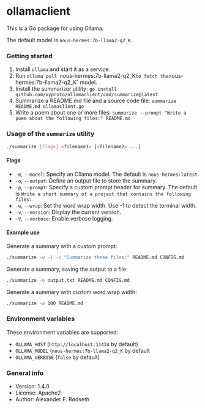 # ollamaclient

This is a Go package for using Ollama.

The default model is `nous-hermes:7b-llama2-q2_K`.

### Getting started

1. Install `ollama` and start it as a service.
2. Run `ollama pull `nous-hermes:7b-llama2-q2_K` to fetch the `nous-hermes:7b-llama2-q2_K` model.
3. Install the summarizer utility: `go install github.com/xyproto/ollamaclient/cmd/summarize@latest`
4. Summarize a README.md file and a source code file: `summarize README.md ollamaclient.go`
5. Write a poem about one or more files: `summarize --prompt "Write a poem about the following files:" README.md`

### Usage of the `summarize` utility

```bash
./summarize [flags] <filename1> [<filename2> ...]
```

#### Flags

- `-m`, `--model`: Specify an Ollama model. The default is `nous-hermes:latest`.
- `-o`, `--output`: Define an output file to store the summary.
- `-p`, `--prompt`: Specify a custom prompt header for summary. The default is `Write a short summary of a project that contains the following files:`
- `-w`, `--wrap`: Set the word wrap width. Use -1 to detect the terminal width.
- `-v`, `--version`: Display the current version.
- `-V`, `--verbose`: Enable verbose logging.

#### Example use

Generate a summary with a custom prompt:

```bash
./summarize -w -1 -p "Summarize these files:" README.md CONFIG.md
```

Generate a summary, saving the output to a file:

```bash
./summarize -o output.txt README.md CONFIG.md
```

Generate a summary with custom word wrap width:

```bash
./summarize -w 100 README.md
```

### Environment variables

These environment variables are supported:

* `OLLAMA_HOST` (`http://localhost:11434` by default)
* `OLLAMA_MODEL` (`nous-hermes:7b-llama2-q2_K` by default
* `OLLAMA_VERBOSE` (`false` by default)

### General info

* Version: 1.4.0
* License: Apache2
* Author: Alexander F. Rødseth
